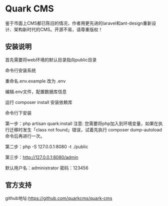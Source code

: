 # Quark CMS

鉴于市面上CMS都已陈旧的情况，作者用更先进的laravel和ant-design重新设计、架构新时代的CMS。开源不易，请尊重版权！ 

## 安装说明

首先需要将web环境的默认目录指向public目录

命令行安装系统

重命名.env.example 改为 .env 

编辑.env文件，配置数据库信息

运行 composer install 安装依赖库

命令行下安装

第一步：php artisan quark:install
注意: 您需要将php加入到环境变量，如果在执行迁移时发生「class not found」错误，试着先执行 composer dump-autoload 命令后再进行一次。

第二步：php -S 127.0.0.1:8080 -t ./public

第三步：http://127.0.0.1:8080/admin

默认用户名：administrator 密码：123456

## 官方支持

github地址:https://github.com/quarkcms/quark-cms
